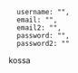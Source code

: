       username: "",
      email: "",
      email2: "",
      password: "",
      password2: ""

kossa
